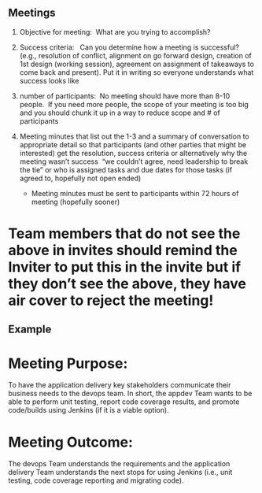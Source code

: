 ## Meetings

1. Objective for meeting:  What are you trying to accomplish?

2. Success criteria:   Can you determine how a meeting is successful?  (e.g., resolution of conflict, alignment on go forward design, creation of 1st design (working session), agreement on assignment of takeaways to come back and present). Put it in writing so everyone understands what success looks like

3. number of participants:  No meeting should have more than 8-10 people.  If you need more people, the scope of your meeting is too big and you should chunk it up in a way to reduce scope and # of participants

4. Meeting minutes that list out the 1-3 and a summary of conversation to appropriate detail so that participants (and other parties that might be interested) get the resolution, success criteria or alternatively why the meeting wasn’t success  “we couldn’t agree, need leadership to break the tie” or who is assigned tasks and due dates for those tasks (if agreed to, hopefully not open ended)

	- Meeting minutes must be sent to participants within 72 hours of meeting (hopefully sooner)
	 
# Team members that do not see the above in invites should remind the Inviter to put this in the invite but if they don’t see the above, they have air cover to reject the meeting!

## Example
# Meeting Purpose: 
To have the application delivery key stakeholders communicate their business needs to the devops team. In short, the appdev Team wants to be able to perform unit testing, report code coverage results, and promote code/builds using Jenkins (if it is a viable option).
 
# Meeting Outcome: 
The devops Team understands the requirements and the application delivery  Team understands the next stops for using Jenkins (i.e., unit testing, code coverage reporting and migrating code).

